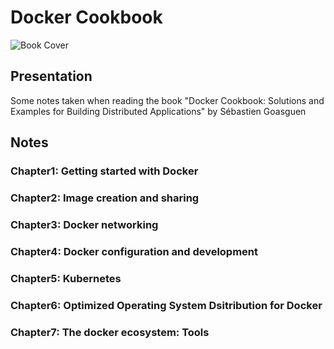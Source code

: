 # Docker Cookbook

![Book Cover](https://covers.oreillystatic.com/images/0636920036791/cat.gif)

## Presentation

Some notes taken when reading the book "Docker Cookbook: Solutions and Examples for Building Distributed Applications" by Sébastien Goasguen

## Notes

### Chapter1: Getting started with Docker

### Chapter2: Image creation and sharing

### Chapter3: Docker networking

### Chapter4: Docker configuration and development

### Chapter5: Kubernetes

### Chapter6: Optimized Operating System Dsitribution for Docker

### Chapter7: The docker ecosystem: Tools
